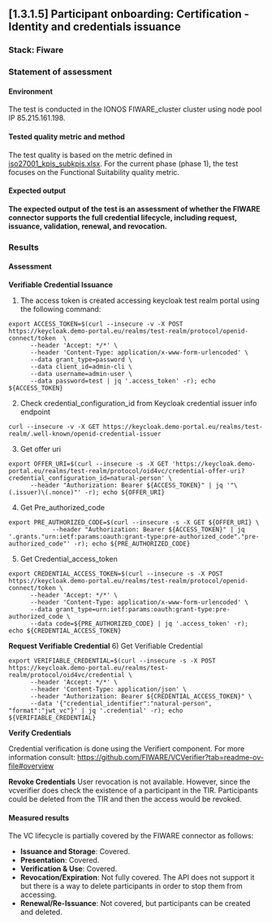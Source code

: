 ## [1.3.1.5] Participant onboarding: Certification - Identity and credentials issuance
### Stack: Fiware

### Statement of assessment
#### Environment
The test is conducted in the IONOS FIWARE_cluster cluster using node pool IP 85.215.161.198. 


#### Tested quality metric and method
The test quality is based on the metric defined in [iso27001_kpis_subkpis.xlsx](../../../../../design_decisions/background_info/iso27001_kpis_subkpis.xlsx). For the current phase (phase 1), the test focuses on the Functional Suitability quality metric.

#### Expected output
**The expected output of the test is an assessment of whether the FIWARE connector supports the full credential lifecycle, including request, issuance, validation, renewal, and revocation.**

### Results
#### Assessment

**Verifiable Credential Issuance**
1) The access token is created accessing keycloak test realm portal using the following command:
```
export ACCESS_TOKEN=$(curl --insecure -v -X POST https://keycloak.demo-portal.eu/realms/test-realm/protocol/openid-connect/token  \
      --header 'Accept: */*' \
      --header 'Content-Type: application/x-www-form-urlencoded' \
      --data grant_type=password \
      --data client_id=admin-cli \
      --data username=admin-user \
      --data password=test | jq '.access_token' -r); echo ${ACCESS_TOKEN}
```

2) Check credential_configuration_id from Keycloak credential issuer info endpoint
```
curl --insecure -v -X GET https://keycloak.demo-portal.eu/realms/test-realm/.well-known/openid-credential-issuer
```

3) Get offer uri
```
export OFFER_URI=$(curl --insecure -s -X GET 'https://keycloak.demo-portal.eu/realms/test-realm/protocol/oid4vc/credential-offer-uri?credential_configuration_id=natural-person' \
      --header "Authorization: Bearer ${ACCESS_TOKEN}" | jq '"\(.issuer)\(.nonce)"' -r); echo ${OFFER_URI}
```

4) Get Pre_authorized_code
```
export PRE_AUTHORIZED_CODE=$(curl --insecure -s -X GET ${OFFER_URI} \
            --header "Authorization: Bearer ${ACCESS_TOKEN}" | jq '.grants."urn:ietf:params:oauth:grant-type:pre-authorized_code"."pre-authorized_code"' -r); echo ${PRE_AUTHORIZED_CODE}
```

5) Get Credential_access_token
```
export CREDENTIAL_ACCESS_TOKEN=$(curl --insecure -s -X POST https://keycloak.demo-portal.eu/realms/test-realm/protocol/openid-connect/token \
      --header 'Accept: */*' \
      --header 'Content-Type: application/x-www-form-urlencoded' \
      --data grant_type=urn:ietf:params:oauth:grant-type:pre-authorized_code \
      --data code=${PRE_AUTHORIZED_CODE} | jq '.access_token' -r); echo ${CREDENTIAL_ACCESS_TOKEN}
```

**Request Verifiable Credential**
6) Get Verifiable Credential
```
export VERIFIABLE_CREDENTIAL=$(curl --insecure -s -X POST https://keycloak.demo-portal.eu/realms/test-realm/protocol/oid4vc/credential \
      --header 'Accept: */*' \
      --header 'Content-Type: application/json' \
      --header "Authorization: Bearer ${CREDENTIAL_ACCESS_TOKEN}" \
      --data '{"credential_identifier":"natural-person", "format":"jwt_vc"}' | jq '.credential' -r); echo ${VERIFIABLE_CREDENTIAL}
```

**Verify Credentials**

Credential verification is done using the Verifiert component. For more information consult: https://github.com/FIWARE/VCVerifier?tab=readme-ov-file#overview


**Revoke Credentials**
User revocation is not available. 
However, since the vcverifier does check the existence of a participant in the TIR. Participants could be deleted from the TIR and then the access would be revoked. 


#### Measured results

The VC lifecycle is partially covered by the FIWARE connector as follows:
- **Issuance and Storage**: Covered.
- **Presentation**: Covered.
- **Verification & Use**: Covered.
- **Revocation/Expiration**: Not fully covered. The API does not support it but there is a way to delete participants in order to stop them from accessing. 
- **Renewal/Re-Issuance**: Not covered, but participants can be created and deleted. 


